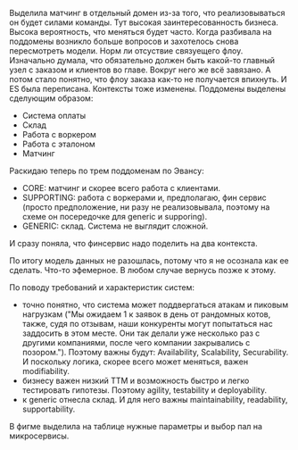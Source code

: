 Выделила матчинг в отдельный домен из-за того, что реализовываться он будет силами команды. Тут высокая заинтересованность бизнеса. Высока вероятность, что меняться будет часто.
Когда разбивала на поддомены возникло больше вопросов и захотелось снова пересмотреть модели. Норм ли отсуствие связуещего флоу. Изначально думала, что обязательно должен быть какой-то главный узел с заказом и клиентов во главе. Вокруг него же всё завязано. А потом стало понятно, что флоу заказа как-то не получается впихнуть. И ES была переписана. Контексты тоже изменены. Поддомены выделены сделующим образом:
- Система оплаты
- Склад
- Работа с воркером
- Работа с эталоном
- Матчинг

Раскидаю теперь по трем поддоменам по Эвансу:
- CORE: матчинг и скорее всего работа с клиентами.
- SUPPORTING: работа с воркерами и, предполагаю, фин сервис (просто предположение, ни разу не реализовывала, поэтому на схеме он посередочке для generic и supporing).
- GENERIC: склад. Система не выглядит сложной.

И сразу поняла, что финсервис надо поделить на два контекста.

По итогу модель данных не разошлась, потому что я не осознала как ее сделать. Что-то эфемерное. В любом случае вернусь позже к этому.

По поводу требований и характеристик систем:
-  точно понятно, что система может поддвергаться атакам и пиковым нагрузкам ("Мы ожидаем 1 к заявок в день от рандомных котов, также, судя по отзывам, наши конкуренты могут попытаться нас заддосить в этом месте. Они так делали уже несколько раз с другими компаниями, после чего компании закрывались с позором."). Поэтому важны будут: Availability, Scalability, Securability. И поскольку логика, скорее всего может меняться, важен modifiability.
- бизнесу важен низкий TTM и возможность быстро и легко тестировать гипотезы. Поэтому agility, testability и deployability.
- к generic отнесла склад. И для него важны maintainability, readability, supportability.

В фигме выделила на таблице нужные параметры и выбор пал на микросервисы.
